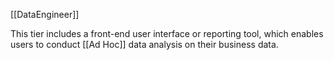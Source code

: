 [[DataEngineer]]

This tier includes a front-end user interface or reporting tool, which enables users to conduct [[Ad Hoc]] data analysis on their business data.